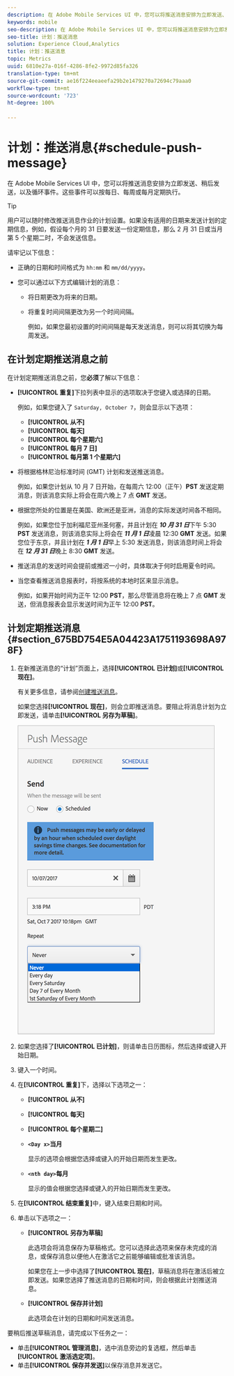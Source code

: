 ```yaml
---
description: 在 Adobe Mobile Services UI 中，您可以将推送消息安排为立即发送、稍后发送，以及循环事件。这些事件可以按每日、每周或每月定期执行。
keywords: mobile
seo-description: 在 Adobe Mobile Services UI 中，您可以将推送消息安排为立即发送、稍后发送，以及循环事件。这些事件可以按每日、每周或每月定期执行。
seo-title: 计划：推送消息
solution: Experience Cloud,Analytics
title: 计划：推送消息
topic: Metrics
uuid: 6810e27a-016f-4286-8fe2-9972d85fa326
translation-type: tm+mt
source-git-commit: ae16f224eeaeefa29b2e1479270a72694c79aaa0
workflow-type: tm+mt
source-wordcount: '723'
ht-degree: 100%

---
```



# 计划：推送消息{#schedule-push-message}

在 Adobe Mobile Services UI 中，您可以将推送消息安排为立即发送、稍后发送，以及循环事件。这些事件可以按每日、每周或每月定期执行。

>[!TIP]
>
>用户可以随时修改推送消息作业的计划设置。如果没有适用的日期来发送计划的定期信息，例如，假设每个月的 31 日要发送一份定期信息，那么 2 月 31 日或当月第 5 个星期二时，不会发送信息。

请牢记以下信息：

* 正确的日期和时间格式为 `hh:mm` 和 `mm/dd/yyyy`。

* 您可以通过以下方式编辑计划的消息：

   * 将日期更改为将来的日期。
   * 将重复时间间隔更改为另一个时间间隔。

      例如，如果您最初设置的时间间隔是每天发送消息，则可以将其切换为每周发送。

## 在计划定期推送消息之前

在计划定期推送消息之前，您&#x200B;**必须**&#x200B;了解以下信息：

* **[!UICONTROL 重复]**&#x200B;下拉列表中显示的选项取决于您键入或选择的日期。

   例如，如果您键入了 `Saturday, October 7`，则会显示以下选项：

   * **[!UICONTROL 从不]**
   * **[!UICONTROL 每天]**
   * **[!UICONTROL 每个星期六]**
   * **[!UICONTROL 每月 7 日]**
   * **[!UICONTROL 每月第 1 个星期六]**

* 将根据格林尼治标准时间 (GMT) 计划和发送推送消息。

   例如，如果您计划从 10 月 7 日开始，在每周六 12:00（正午）**PST** 发送定期消息，则该消息实际上将会在周六晚上 7 点 **GMT** 发送。
* 根据您所处的位置是在美国、欧洲还是亚洲，消息的实际发送时间各不相同。

   例如，如果您位于加利福尼亚州圣何塞，并且计划在 ***10 月 31 日***&#x200B;下午 5:30 **PST** 发送消息，则该消息实际上将会在 ***11 月 1 日***&#x200B;凌晨 12:30 **GMT** 发送。如果您位于东京，并且计划在 ***1 月 1 日***&#x200B;早上 5:30 发送消息，则该消息时间上将会在 ***12 月 31 日***&#x200B;晚上 8:30 **GMT** 发送。
* 推送消息的发送时间会提前或推迟一小时，具体取决于何时启用夏令时间。
* 当您查看推送消息报表时，将按系统的本地时区来显示消息。

   例如，如果开始时间为正午 12:00 **PST**，那么尽管消息将在晚上 7 点 **GMT** 发送，但消息报表会显示发送时间为正午 12:00 **PST**。

## 计划定期推送消息 {#section_675BD754E5A04423A1751193698A978F}

1. 在新推送消息的“计划”页面上，选择&#x200B;**[!UICONTROL 已计划]**&#x200B;或&#x200B;**[!UICONTROL 现在]**。

   有关更多信息，请参阅[创建推送消息](/help/using/in-app-messaging/t-create-push-message/t-create-push-message.md)。

   如果您选择&#x200B;**[!UICONTROL 现在]**，则会立即推送消息。要阻止将消息计划为立即发送，请单击&#x200B;**[!UICONTROL 另存为草稿]**。

   ![](assets/schedule-push-message.png)

1. 如果您选择了&#x200B;**[!UICONTROL 已计划]**，则请单击日历图标，然后选择或键入开始日期。
1. 键入一个时间。 
1. 在&#x200B;**[!UICONTROL 重复]**&#x200B;下，选择以下选项之一：

   * **[!UICONTROL 从不]**
   * **[!UICONTROL 每天]**
   * **[!UICONTROL 每个星期二]**
   * **`<Day x>`当月**

      显示的选项会根据您选择或键入的开始日期而发生更改。
   * **`<nth day>`每月**

      显示的值会根据您选择或键入的开始日期而发生更改。

1. 在&#x200B;**[!UICONTROL 结束重复]**&#x200B;中，键入结束日期和时间。
1. 单击以下选项之一：

   * **[!UICONTROL 另存为草稿]**

      此选项会将消息保存为草稿格式。您可以选择此选项来保存未完成的消息，或保存消息以便他人在激活它之前能够编辑或批准该消息。

      如果您在上一步中选择了&#x200B;**[!UICONTROL 现在]**，草稿消息将在激活后被立即发送。如果您选择了推送消息的日期和时间，则会根据此计划推送消息。

   * **[!UICONTROL 保存并计划]**

      此选项会在计划的日期和时间发送消息。

要稍后推送草稿消息，请完成以下任务之一：

* 单击&#x200B;**[!UICONTROL 管理消息]**，选中消息旁边的复选框，然后单击&#x200B;**[!UICONTROL 激活选定项]**。
* 单击&#x200B;**[!UICONTROL 保存并发送]**&#x200B;以保存消息并发送它。
